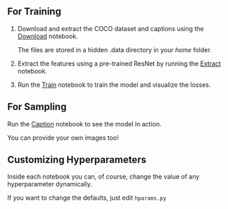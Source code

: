 ## For Training

1. Download and extract the COCO dataset and captions using the [Download](Download.ipynb) notebook.

   The files are stored in a hidden .data directory in your _home_ folder.

2. Extract the features using a pre-trained ResNet by running the [Extract](Extract.ipynb) notebook.
3. Run the [Train](Train.ipynb) notebook to train the model and visualize the losses.



## For Sampling

Run the [Caption](Caption.ipynb) notebook to see the model in action.

You can provide your own images too!



## Customizing Hyperparameters

Inside each notebook you can, of course, change the value of any hyperparameter dynamically.

If you want to change the defaults, just edit `hparams.py`
